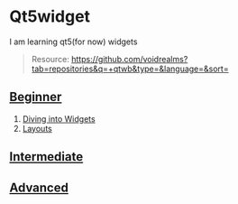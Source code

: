 # Qt5widget
I am learning qt5(for now) widgets

> Resource: https://github.com/voidrealms?tab=repositories&q=+qtwb&type=&language=&sort=

## [Beginner](Beginner/)
  1. [Diving into Widgets](Beginner/DivingIntoQWidgets)
  2. [Layouts](Beginner/Layouts)
## [Intermediate](Intermediate/)
## [Advanced](Advanced/)
